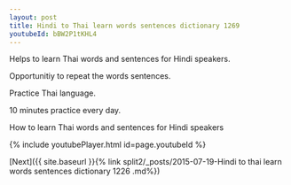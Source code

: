 ```yaml
---
layout: post
title: Hindi to Thai learn words sentences dictionary 1269 
youtubeId: bBW2P1tKHL4
---
```

 
 
Helps to learn Thai words and sentences for Hindi speakers.

Opportunitiy to repeat the words sentences. 

Practice Thai language. 
 
10 minutes practice every day. 
 
How to learn Thai words and sentences for Hindi speakers 
 
{% include youtubePlayer.html id=page.youtubeId %}
 
 
[Next]({{ site.baseurl }}{% link  split2/_posts/2015-07-19-Hindi to thai learn words sentences dictionary 1226 .md%})
 
